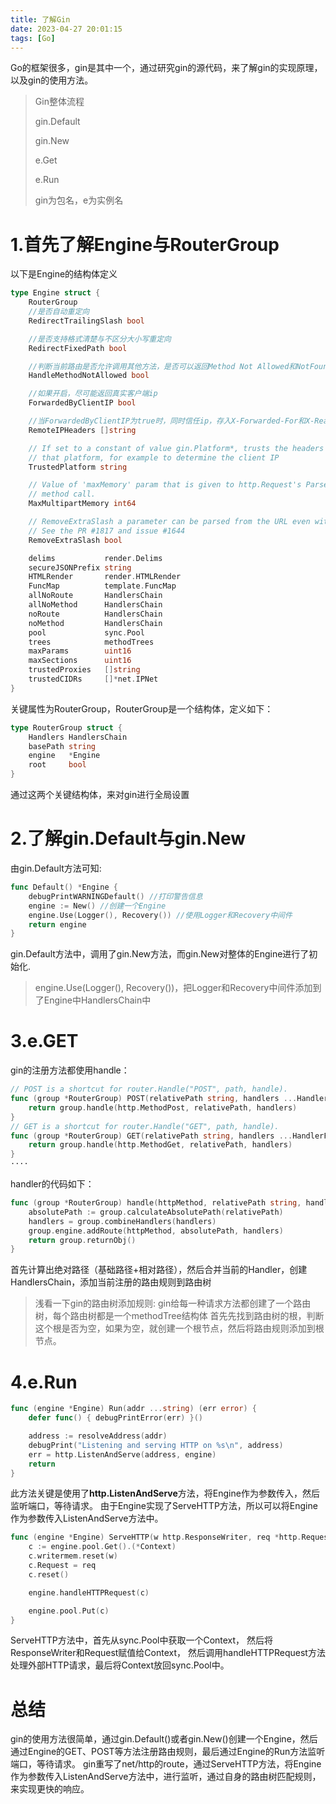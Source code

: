 ```yaml
---
title: 了解Gin
date: 2023-04-27 20:01:15
tags: [Go]
---
```

Go的框架很多，gin是其中一个，通过研究gin的源代码，来了解gin的实现原理，以及gin的使用方法。
<!-- more -->

> Gin整体流程
> 
> gin.Default
> 
> gin.New
> 
> e.Get
> 
> e.Run
>
> gin为包名，e为实例名

# 1.首先了解Engine与RouterGroup
以下是Engine的结构体定义
````go
type Engine struct {
	RouterGroup
	//是否自动重定向
	RedirectTrailingSlash bool

	//是否支持格式清楚与不区分大小写重定向
	RedirectFixedPath bool

	//判断当前路由是否允许调用其他方法，是否可以返回Method Not Allowed和NotFound Handler
	HandleMethodNotAllowed bool

	//如果开启，尽可能返回真实客户端ip
	ForwardedByClientIP bool

	//当ForwardedByClientIP为true时，同时信任ip，存入X-Forwarded-For和X-Real-IP
	RemoteIPHeaders []string

	// If set to a constant of value gin.Platform*, trusts the headers set by
	// that platform, for example to determine the client IP
	TrustedPlatform string

	// Value of 'maxMemory' param that is given to http.Request's ParseMultipartForm
	// method call.
	MaxMultipartMemory int64

	// RemoveExtraSlash a parameter can be parsed from the URL even with extra slashes.
	// See the PR #1817 and issue #1644
	RemoveExtraSlash bool

	delims           render.Delims
	secureJSONPrefix string
	HTMLRender       render.HTMLRender
	FuncMap          template.FuncMap
	allNoRoute       HandlersChain
	allNoMethod      HandlersChain
	noRoute          HandlersChain
	noMethod         HandlersChain
	pool             sync.Pool
	trees            methodTrees
	maxParams        uint16
	maxSections      uint16
	trustedProxies   []string
	trustedCIDRs     []*net.IPNet
}
````
关键属性为RouterGroup，RouterGroup是一个结构体，定义如下：
````go
type RouterGroup struct {
	Handlers HandlersChain
	basePath string
	engine   *Engine
	root     bool
}
````
通过这两个关键结构体，来对gin进行全局设置

# 2.了解gin.Default与gin.New
由gin.Default方法可知:
````go
func Default() *Engine {
    debugPrintWARNINGDefault() //打印警告信息
    engine := New() //创建一个Engine
    engine.Use(Logger(), Recovery()) //使用Logger和Recovery中间件
    return engine
}
````
gin.Default方法中，调用了gin.New方法，而gin.New对整体的Engine进行了初始化.

> engine.Use(Logger(), Recovery())，把Logger和Recovery中间件添加到了Engine中HandlersChain中


# 3.e.GET
gin的注册方法都使用handle：
````go
// POST is a shortcut for router.Handle("POST", path, handle).
func (group *RouterGroup) POST(relativePath string, handlers ...HandlerFunc) IRoutes {
	return group.handle(http.MethodPost, relativePath, handlers)
}
// GET is a shortcut for router.Handle("GET", path, handle).
func (group *RouterGroup) GET(relativePath string, handlers ...HandlerFunc) IRoutes {
	return group.handle(http.MethodGet, relativePath, handlers)
}
····
````
handler的代码如下：
````go
func (group *RouterGroup) handle(httpMethod, relativePath string, handlers HandlersChain) IRoutes {
	absolutePath := group.calculateAbsolutePath(relativePath)
	handlers = group.combineHandlers(handlers)
	group.engine.addRoute(httpMethod, absolutePath, handlers)
	return group.returnObj()
}
````
首先计算出绝对路径（基础路径+相对路径），然后合并当前的Handler，创建HandlersChain，添加当前注册的路由规则到路由树

> 浅看一下gin的路由树添加规则:
> gin给每一种请求方法都创建了一个路由树，每个路由树都是一个methodTree结构体
> 首先先找到路由树的根，判断这个根是否为空，如果为空，就创建一个根节点，然后将路由规则添加到根节点。

# 4.e.Run
````go
func (engine *Engine) Run(addr ...string) (err error) {
    defer func() { debugPrintError(err) }()

    address := resolveAddress(addr)
    debugPrint("Listening and serving HTTP on %s\n", address)
    err = http.ListenAndServe(address, engine)
    return
}
````
此方法关键是使用了**http.ListenAndServe**方法，将Engine作为参数传入，然后监听端口，等待请求。
由于Engine实现了ServeHTTP方法，所以可以将Engine作为参数传入ListenAndServe方法中。
````go
func (engine *Engine) ServeHTTP(w http.ResponseWriter, req *http.Request) {
	c := engine.pool.Get().(*Context)
	c.writermem.reset(w)
	c.Request = req
	c.reset()

	engine.handleHTTPRequest(c)

	engine.pool.Put(c)
}
````
ServeHTTP方法中，首先从sync.Pool中获取一个Context， 然后将ResponseWriter和Request赋值给Context，
然后调用handleHTTPRequest方法处理外部HTTP请求，最后将Context放回sync.Pool中。

# 总结
gin的使用方法很简单，通过gin.Default()或者gin.New()创建一个Engine，然后通过Engine的GET、POST等方法注册路由规则，最后通过Engine的Run方法监听端口，等待请求。
gin重写了net/http的route，通过ServeHTTP方法，将Engine作为参数传入ListenAndServe方法中，进行监听，通过自身的路由树匹配规则，来实现更快的响应。
